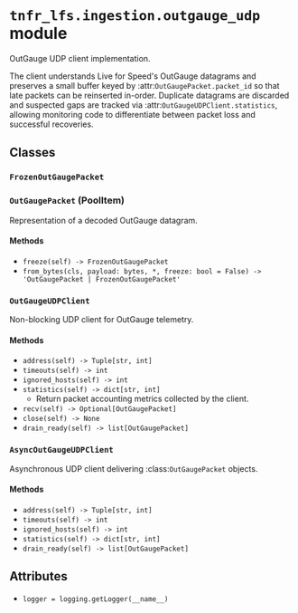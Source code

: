 # `tnfr_lfs.ingestion.outgauge_udp` module
OutGauge UDP client implementation.

The client understands Live for Speed's OutGauge datagrams and preserves a
small buffer keyed by :attr:`OutGaugePacket.packet_id` so that late
packets can be reinserted in-order.  Duplicate datagrams are discarded and
suspected gaps are tracked via :attr:`OutGaugeUDPClient.statistics`,
allowing monitoring code to differentiate between packet loss and
successful recoveries.

## Classes
### `FrozenOutGaugePacket`

### `OutGaugePacket` (PoolItem)
Representation of a decoded OutGauge datagram.

#### Methods
- `freeze(self) -> FrozenOutGaugePacket`
- `from_bytes(cls, payload: bytes, *, freeze: bool = False) -> 'OutGaugePacket | FrozenOutGaugePacket'`

### `OutGaugeUDPClient`
Non-blocking UDP client for OutGauge telemetry.

#### Methods
- `address(self) -> Tuple[str, int]`
- `timeouts(self) -> int`
- `ignored_hosts(self) -> int`
- `statistics(self) -> dict[str, int]`
  - Return packet accounting metrics collected by the client.
- `recv(self) -> Optional[OutGaugePacket]`
- `close(self) -> None`
- `drain_ready(self) -> list[OutGaugePacket]`

### `AsyncOutGaugeUDPClient`
Asynchronous UDP client delivering :class:`OutGaugePacket` objects.

#### Methods
- `address(self) -> Tuple[str, int]`
- `timeouts(self) -> int`
- `ignored_hosts(self) -> int`
- `statistics(self) -> dict[str, int]`
- `drain_ready(self) -> list[OutGaugePacket]`

## Attributes
- `logger = logging.getLogger(__name__)`

